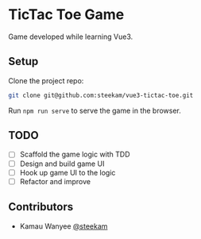 # TicTac Toe Game

Game developed while learning Vue3. 

## Setup

Clone the project repo:
```bash
git clone git@github.com:steekam/vue3-tictac-toe.git
```

Run `npm run serve` to serve the game in the browser.

## TODO
- [ ] Scaffold the game logic with TDD
- [ ] Design and build game UI
- [ ] Hook up game UI to the logic
- [ ] Refactor and improve

## Contributors
- Kamau Wanyee [@steekam](https://github.com/steekam)
